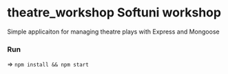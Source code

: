 # theatre_workshop Softuni workshop

Simple applicaiton for managing theatre plays with Express and Mongoose 

### Run 

=> `npm install && npm start`
